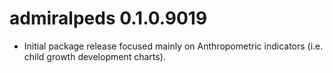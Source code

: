 # admiralpeds 0.1.0.9019

- Initial package release focused mainly on Anthropometric indicators (i.e. child growth
development charts).
